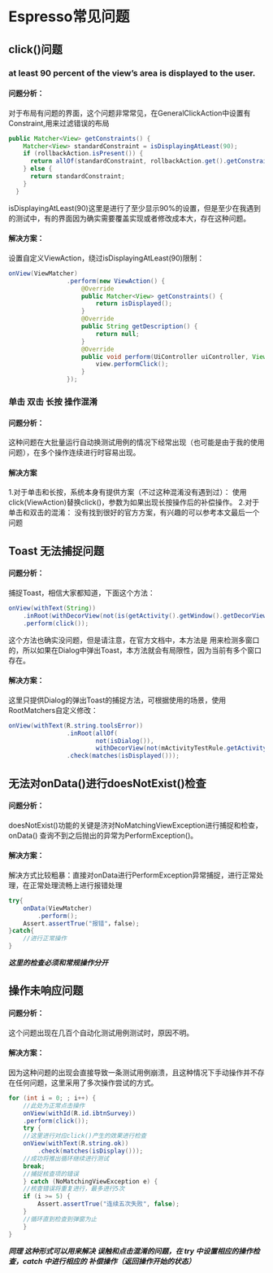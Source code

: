 # Espresso常见问题

## click()问题

### at least 90 percent of the view’s area is displayed to the user.

#### 问题分析：
对于布局有问题的界面，这个问题非常常见，在GeneralClickAction中设置有Constraint,用来过滤错误的布局

``` java
public Matcher<View> getConstraints() {
    Matcher<View> standardConstraint = isDisplayingAtLeast(90);
    if (rollbackAction.isPresent()) {
      return allOf(standardConstraint, rollbackAction.get().getConstraints());
    } else {
      return standardConstraint;
    }
  }
```

isDisplayingAtLeast(90)这里是进行了至少显示90%的设置，但是至少在我遇到的测试中，有的界面因为确实需要覆盖实现或者修改成本大，存在这种问题。
#### 解决方案：
设置自定义ViewAction，绕过isDisplayingAtLeast(90)限制：

``` java
onView(ViewMatcher)
                .perform(new ViewAction() {
                    @Override
                    public Matcher<View> getConstraints() {
                        return isDisplayed();
                    }
                    @Override
                    public String getDescription() {
                        return null;
                    }
                    @Override
                    public void perform(UiController uiController, View view) {
                        view.performClick();
                    }
                });
```

### 单击 双击 长按 操作混淆

#### 问题分析：
这种问题在大批量运行自动换测试用例的情况下经常出现（也可能是由于我的使用问题），在多个操作连续进行时容易出现。
#### 解决方案
1.对于单击和长按，系统本身有提供方案（不过这种混淆没有遇到过）：
使用click(ViewAction)替换click()，参数为如果出现长按操作后的补偿操作。
2.对于单击和双击的混淆：
没有找到很好的官方方案，有兴趣的可以参考本文最后一个问题

## Toast 无法捕捉问题

#### 问题分析：
捕捉Toast，相信大家都知道，下面这个方法：
``` java
onView(withText(String))
    .inRoot(withDecorView(not(is(getActivity().getWindow().getDecorView()))))
    .perform(click());
```

这个方法也确实没问题，但是请注意，在官方文档中，本方法是 用来检测多窗口的，所以如果在Dialog中弹出Toast，本方法就会有局限性，因为当前有多个窗口存在。

#### 解决方案：
这里只提供Dialog的弹出Toast的捕捉方法，可根据使用的场景，使用RootMatchers自定义修改：

``` java
onView(withText(R.string.toolsError))
                .inRoot(allOf(
                        not(isDialog()),
                        withDecorView(not(mActivityTestRule.getActivity().getWindow().getDecorView()))))
                .check(matches(isDisplayed()));
```

## 无法对onData()进行doesNotExist()检查

#### 问题分析：
doesNotExist()功能的关键是济对NoMatchingViewException进行捕捉和检查，onData() 查询不到之后抛出的异常为PerformException()。
#### 解决方案：
解决方式比较粗暴：直接对onData进行PerformException异常捕捉，进行正常处理，在正常处理流畅上进行报错处理
``` java
try{
    onData(ViewMatcher)
        .perform();
    Assert.assertTrue("报错"，false);
}catch{
    //进行正常操作
}
```
***这里的检查必须和常规操作分开***

## 操作未响应问题

#### 问题分析：
这个问题出现在几百个自动化测试用例测试时，原因不明。
#### 解决方案：
因为这种问题的出现会直接导致一条测试用例崩溃，且这种情况下手动操作并不存在任何问题，这里采用了多次操作尝试的方式。
``` java
for (int i = 0; ; i++) {
    //此处为正常点击操作
    onView(withId(R.id.ibtnSurvey))
	.perform(click());
    try {
    //这里进行对应click()产生的效果进行检查
	onView(withText(R.string.ok))
	    .check(matches(isDisplay()));
    //成功将推出循环继续进行测试
	break;
    //捕捉核查项的错误
    } catch (NoMatchingViewException e) {
    //核查错误将重复进行，最多进行5次
  	if (i >= 5) {
	    Assert.assertTrue("连续五次失败", false);
  	}
	//循环直到检查到弹窗为止
    }
}
```
***同理 这种形式可以用来解决 误触和点击混淆的问题，在 try 中设置相应的操作检查，catch 中进行相应的 补偿操作（返回操作开始的状态）***